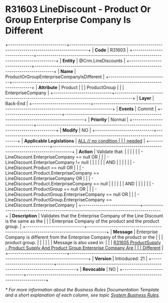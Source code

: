 ﻿---
erp.type: business-rule
erp.entity: Crm.LineDiscounts
---

# R31603 LineDiscount - Product Or Group Enterprise Company Is Different
+-----------------------------+---------------------------------------------------------------------------------------+
| **Code**                    | R31603                                                                                |
+-----------------------------+---------------------------------------------------------------------------------------+
| **Entity**                  | @Crm.LineDiscounts                                                                    |
+-----------------------------+---------------------------------------------------------------------------------------+
| **Name**                    | ProductOrGroupEnterpriseCompanyIsDifferent                                            |
+-----------------------------+---------------------------------------------------------------------------------------+
| **Attribute**               | Product                                                                               |
|                             | ProductGroup                                                                          |
|                             | EnterpriseCompany                                                                     |
+-----------------------------+---------------------------------------------------------------------------------------+
| **Layer**                   | Back-End                                                                              |
+-----------------------------+---------------------------------------------------------------------------------------+
| **Events**                  | Commit                                                                                |
+-----------------------------+---------------------------------------------------------------------------------------+
| **Priority**                | Normal                                                                                |
+-----------------------------+---------------------------------------------------------------------------------------+
| **Modify**                  | NO                                                                                    |
+-----------------------------+---------------------------------------------------------------------------------------+
| **Applicable Legislations** | [ALL // no condition                                                                  |
|                             | needed](xref:applicable-legislations)                                                 |
+-----------------------------+---------------------------------------------------------------------------------------+
| **Action**                  | Validate that:                                                                        |
|                             |                                                                                       |
|                             | -   LineDiscount.EnterpriseCompany == null OR                                         |
|                             | -   LineDiscount.EnterpriseCompany != null                                            |
|                             |                                                                                       |
|                             | AND                                                                                   |
|                             |                                                                                       |
|                             | -   LineDiscount.Product == null OR                                                   |
|                             | -   LineDiscount.Product.EnterpriseCompany == LineDiscount.EnterpriseCompany OR       |
|                             | -   LineDiscount.Product.EnterpriseCompany == null                                    |
|                             |                                                                                       |
|                             | AND                                                                                   |
|                             |                                                                                       |
|                             | -   LineDiscount.ProductGroup == null OR                                              |
|                             | -   LineDiscount.ProductGroup.EnterpriseCompany == null OR                            |
|                             | -   LineDiscount.ProductGroup.EnterpriseCompany == LineDiscount.EnterpriseCompany     |
+-----------------------------+---------------------------------------------------------------------------------------+
| **Description**             | Validates that the Enterprise Company of the Line Discount is the same as the         |
|                             | Enterprise Company of the product and the product group.                              |
+-----------------------------+---------------------------------------------------------------------------------------+
| **Message**                 | Enterprise Company is different from the Enterprise Company оf the product or the     |
|                             | product group.                                                                        |
|                             |                                                                                       |
|                             | Message is also used in:                                                              |
|                             | [R31605 ProductSupply - Product Supply And Product Group Enterprise Company Are       |
|                             | Different](R31605.md)                                                                 |
+-----------------------------+---------------------------------------------------------------------------------------+
| **Version**                 | Introduced: 21                                                                        |
+-----------------------------+---------------------------------------------------------------------------------------+
| **Revocable**               | NO                                                                                    |
+-----------------------------+---------------------------------------------------------------------------------------+

*\* For more information about the Business Rules Documentation Template and a short explanation of each column, see
topic [System Business Rules](../templates/template-description-system-business-rules.md).*
